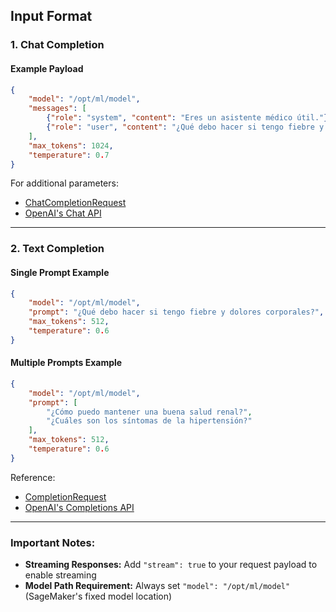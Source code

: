 ## Input Format  

### 1. Chat Completion  

#### Example Payload  
```json  
{  
    "model": "/opt/ml/model",  
    "messages": [  
        {"role": "system", "content": "Eres un asistente médico útil."},  
        {"role": "user", "content": "¿Qué debo hacer si tengo fiebre y dolores corporales?"}  
    ],  
    "max_tokens": 1024,  
    "temperature": 0.7  
}  
```  

For additional parameters:  
- [ChatCompletionRequest](https://github.com/vllm-project/vllm/blob/v0.8.5/vllm/entrypoints/openai/protocol.py#L232)  
- [OpenAI's Chat API](https://platform.openai.com/docs/api-reference/chat/create)  

---  

### 2. Text Completion  

#### Single Prompt Example  
```json  
{  
    "model": "/opt/ml/model",  
    "prompt": "¿Qué debo hacer si tengo fiebre y dolores corporales?",  
    "max_tokens": 512,  
    "temperature": 0.6  
}  
```  

#### Multiple Prompts Example  
```json  
{  
    "model": "/opt/ml/model",  
    "prompt": [  
        "¿Cómo puedo mantener una buena salud renal?",  
        "¿Cuáles son los síntomas de la hipertensión?"  
    ],  
    "max_tokens": 512,  
    "temperature": 0.6  
}  
```  

Reference:  
- [CompletionRequest](https://github.com/vllm-project/vllm/blob/v0.8.5/vllm/entrypoints/openai/protocol.py#L730)  
- [OpenAI's Completions API](https://platform.openai.com/docs/api-reference/completions/create)  

---  

### Important Notes:
- **Streaming Responses:** Add `"stream": true` to your request payload to enable streaming
- **Model Path Requirement:** Always set `"model": "/opt/ml/model"` (SageMaker's fixed model location)